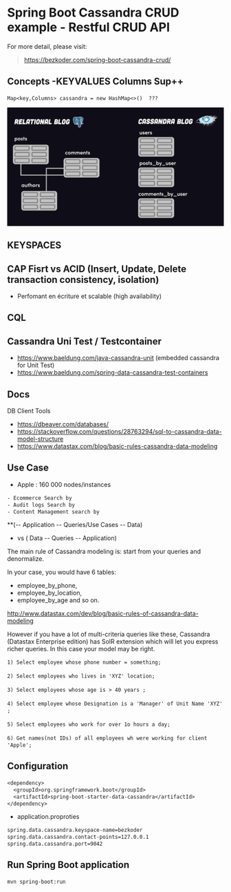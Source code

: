 # Spring Boot Cassandra CRUD example - Restful CRUD API

For more detail, please visit:
>  https://bezkoder.com/spring-boot-cassandra-crud/ 

## Concepts -KEYVALUES Columns Sup++
```
Map<key,Columns> cassandra = new HashMap<>()  ???

```
![Cassandra vs SQL ](https://github.com/sanogotech/spring-boot-data-cassandra/blob/master/docsCassandra/images/sqlvsCassandra.jpg)

## KEYSPACES

##  CAP Fisrt vs ACID (Insert, Update, Delete transaction consistency, isolation)
* Perfomant en écriture et scalable (high availability)

##  CQL


## Cassandra Uni Test /  Testcontainer

- https://www.baeldung.com/java-cassandra-unit  (embedded cassandra for Unit Test)
- https://www.baeldung.com/spring-data-cassandra-test-containers


##  Docs
DB Client Tools
- https://dbeaver.com/databases/
- https://stackoverflow.com/questions/28763294/sql-to-cassandra-data-model-structure
- https://www.datastax.com/blog/basic-rules-cassandra-data-modeling

## Use Case
 * Apple  : 160 000 nodes/instances
 
```
- Ecommerce Search by
- Audit logs Search by
- Content Management search by

```

**(-- Application -- Queries/Use Cases  -- Data)   
- vs  ( Data -- Queries -- Application)

The main rule of Cassandra modeling is: start from your queries and denormalize. 

In your case, you would have 6 tables:
* employee_by_phone,
*  employee_by_location, 
*  employee_by_age and so on.

http://www.datastax.com/dev/blog/basic-rules-of-cassandra-data-modeling

However if you have a lot of multi-criteria queries like these, Cassandra (Datastax Enterprise edition) has SolR extension which will let you express richer queries. In this case your model may be right.

```
1) Select employee whose phone number = something;

2) Select employees who lives in 'XYZ' location;

3) Select employees whose age is > 40 years ;

4) Select employee whose Designation is a 'Manager' of Unit Name 'XYZ' ;

5) Select employees who work for over 1o hours a day;

6) Get names(not IDs) of all employees wh were working for client 'Apple';

```

## Configuration 

```
<dependency>
  <groupId>org.springframework.boot</groupId>
  <artifactId>spring-boot-starter-data-cassandra</artifactId>
</dependency>

 ```
 * application.proproties
 ```
spring.data.cassandra.keyspace-name=bezkoder
spring.data.cassandra.contact-points=127.0.0.1
spring.data.cassandra.port=9042
```
## Run Spring Boot application
```
mvn spring-boot:run
```
